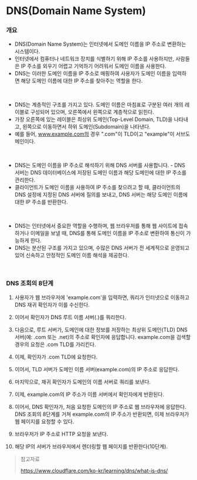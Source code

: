 # **DNS**(Domain Name System)

### **개요**

- DNS(Domain Name System)는 인터넷에서 도메인 이름을 IP 주소로 변환하는 시스템이다.
- 인터넷에서 컴퓨터나 네트워크 장치를 식별하기 위해 IP 주소를 사용하지만, 사람들은 IP 주소를 외우기 어렵고 기억하기 어려워서 도메인 이름을 사용한다.
- DNS는 이러한 도메인 이름을 IP 주소로 매핑하여 사용자가 도메인 이름을 입력하면 해당 도메인 이름에 대한 IP 주소를 찾아주는 역할을 한다.

<br>

- DNS는 계층적인 구조를 가지고 있다. 도메인 이름은 마침표로 구분된 여러 개의 레이블로 구성되어 있으며, 오른쪽에서 왼쪽으로 계층적으로 읽힌다.
- 가장 오른쪽에 있는 레이블은 최상위 도메인(Top-Level Domain, TLD)을 나타내고, 왼쪽으로 이동하면서 하위 도메인(Subdomain)을 나타낸다.
- 예를 들어, www.example.com의 경우 ".com"이 TLD이고 "example"이 서브도메인이다.

<br>

- DNS는 도메인 이름을 IP 주소로 해석하기 위해 DNS 서버를 사용합니다. - DNS 서버는 DNS 데이터베이스에 저장된 도메인 이름과 해당 도메인에 대한 IP 주소를 관리한다.
- 클라이언트가 도메인 이름을 사용하여 IP 주소를 찾으려고 할 때, 클라이언트의 DNS 설정에 지정된 DNS 서버에 질의를 보내고, DNS 서버는 해당 도메인 이름에 대한 IP 주소를 반환한다.

<br>

- DNS는 인터넷에서 중요한 역할을 수행하며, 웹 브라우저를 통해 웹 사이트에 접속하거나 이메일을 보낼 때, DNS를 통해 도메인 이름을 IP 주소로 변환하여 통신이 가능하게 한다.
- DNS는 분산된 구조를 가지고 있으며, 수많은 DNS 서버가 전 세계적으로 운영되고 있어 신속하고 안정적인 도메인 이름 해석을 제공한다.

<br>

### **DNS 조회의 8단계**

1. 사용자가 웹 브라우저에 'example.com'을 입력하면, 쿼리가 인터넷으로 이동하고 DNS 재귀 확인자가 이를 수신한다.
2. 이어서 확인자가 DNS 루트 이름 서버(.)를 쿼리한다.
3. 다음으로, 루트 서버가, 도메인에 대한 정보를 저장하는 최상위 도메인(TLD) DNS 서버(예: .com 또는 .net)의 주소로 확인자에 응답합니다. example.com을 검색할 경우의 요청은 .com TLD를 가리킨다.
4. 이제, 확인자가 .com TLD에 요청한다.
5. 이어서, TLD 서버가 도메인 이름 서버(example.com)의 IP 주소로 응답한다.
6. 마지막으로, 재귀 확인자가 도메인의 이름 서버로 쿼리를 보낸다.
7. 이제, example.com의 IP 주소가 이름 서버에서 확인자에게 반환된다.
8. 이어서, DNS 확인자가, 처음 요청한 도메인의 IP 주소로 웹 브라우저에 응답한다.
   DNS 조회의 8단계를 거쳐 example.com의 IP 주소가 반환되면, 이제 브라우저가 웹 페이지를 요청할 수 있다.

9. 브라우저가 IP 주소로 HTTP 요청을 보낸다.
10. 해당 IP의 서버가 브라우저에서 렌더링할 웹 페이지를 반환한다(10단계).

> 참고자료
>
> https://www.cloudflare.com/ko-kr/learning/dns/what-is-dns/
